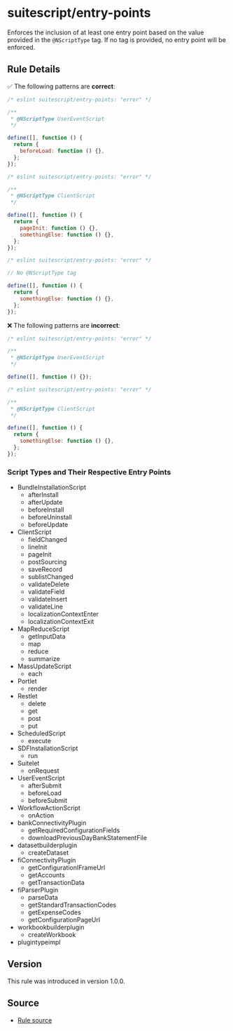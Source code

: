 # suitescript/entry-points

Enforces the inclusion of at least one entry point based on the value provided in the `@NScriptType` tag. If no tag is provided, no entry point will be enforced.

## Rule Details

:white_check_mark: The following patterns are **correct**:

```js
/* eslint suitescript/entry-points: "error" */

/**
 * @NScriptType UserEventScript
 */

define([], function () {
  return {
    beforeLoad: function () {},
  };
});
```

```js
/* eslint suitescript/entry-points: "error" */

/**
 * @NScriptType ClientScript
 */

define([], function () {
  return {
    pageInit: function () {},
    somethingElse: function () {},
  };
});
```

```js
/* eslint suitescript/entry-points: "error" */

// No @NScriptType tag

define([], function () {
  return {
    somethingElse: function () {},
  };
});
```

:x: The following patterns are **incorrect**:

```js
/* eslint suitescript/entry-points: "error" */

/**
 * @NScriptType UserEventScript
 */

define([], function () {});
```

```js
/* eslint suitescript/entry-points: "error" */

/**
 * @NScriptType ClientScript
 */

define([], function () {
  return {
    somethingElse: function () {},
  };
});
```

### Script Types and Their Respective Entry Points

- BundleInstallationScript
  - afterInstall
  - afterUpdate
  - beforeInstall
  - beforeUninstall
  - beforeUpdate
- ClientScript
  - fieldChanged
  - lineInit
  - pageInit
  - postSourcing
  - saveRecord
  - sublistChanged
  - validateDelete
  - validateField
  - validateInsert
  - validateLine
  - localizationContextEnter
  - localizationContextExit
- MapReduceScript
  - getInputData
  - map
  - reduce
  - summarize
- MassUpdateScript
  - each
- Portlet
  - render
- Restlet
  - delete
  - get
  - post
  - put
- ScheduledScript
  - execute
- SDFInstallationScript
  - run
- Suitelet
  - onRequest
- UserEventScript
  - afterSubmit
  - beforeLoad
  - beforeSubmit
- WorkflowActionScript
  - onAction
- bankConnectivityPlugin
  - getRequiredConfigurationFields
  - downloadPreviousDayBankStatementFile
- datasetbuilderplugin
  - createDataset
- fiConnectivityPlugin
  - getConfigurationIFrameUrl
  - getAccounts
  - getTransactionData
- fiParserPlugin
  - parseData
  - getStandardTransactionCodes
  - getExpenseCodes
  - getConfigurationPageUrl
- workbookbuilderplugin
  - createWorkbook
- plugintypeimpl

## Version

This rule was introduced in version 1.0.0.

## Source

- [Rule source](https://github.com/acdvs/eslint-plugin-suitescript/tree/master/lib/rules/entry-points.js)
